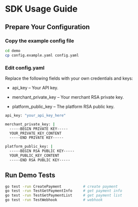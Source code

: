 # SDK Usage Guide

## Prepare Your Configuration

### Copy the example config file

``` bash
cd demo
cp config.example.yaml config.yaml
```

### Edit config.yaml

Replace the following fields with your own credentials and keys:

* api_key – Your API key.

* merchant_private_key – Your merchant RSA private key.

* platform_public_key – The platform RSA public key.

``` bash
api_key: "your_api_key_here"

merchant_private_key: |
  -----BEGIN PRIVATE KEY-----
  YOUR_PRIVATE_KEY_CONTENT
  -----END PRIVATE KEY-----

platform_public_key: |
  -----BEGIN RSA PUBLIC KEY-----
  YOUR_PUBLIC_KEY_CONTENT
  -----END RSA PUBLIC KEY-----

```

## Run Demo Tests

``` bash
go test -run CreatePayment          # create payment
go test -run TestGetPaymentInfo     # get payment info
go test -run TestGetPaymentList     # get payment list
go test -run TestWebhook            # webhook
```
